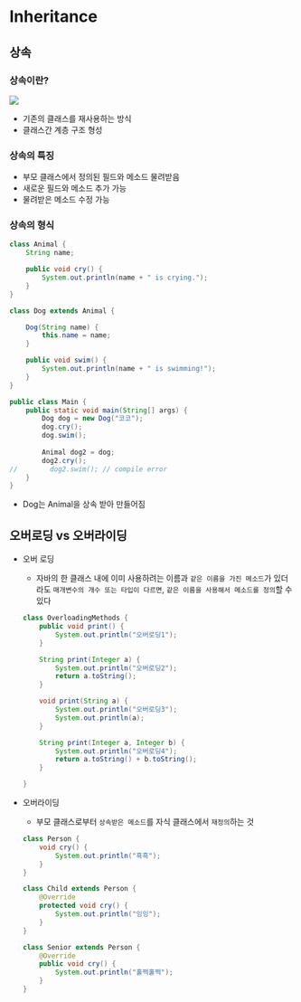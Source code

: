 # Inheritance
## 상속
### 상속이란?
![](https://www.notion.so/image/https%3A%2F%2Fs3-us-west-2.amazonaws.com%2Fsecure.notion-static.com%2F92eb6449-2423-4fb7-86f1-2234e36c717e%2FUntitled.png?table=block&id=895aa882-002a-4c49-8f9e-2199f47c9a9e&spaceId=83c75a39-3aba-4ba4-a792-7aefe4b07895&width=1490&userId=4edf0bd8-bcb2-4c86-86ec-9d2ed1bcd09e&cache=v2)
- 기존의 클래스를 재사용하는 방식
- 클래스간 계층 구조 형성

### 상속의 특징
- 부모 클래스에서 정의된 필드와 메소드 물려받음
- 새로운 필드와 메소드 추가 가능
- 물려받은 메소드 수정 가능

### 상속의 형식

```java
class Animal {
    String name;

    public void cry() {
        System.out.println(name + " is crying.");
    }
}

class Dog extends Animal {

    Dog(String name) {
        this.name = name;
    }

    public void swim() {
        System.out.println(name + " is swimming!");
    }
}

public class Main {
    public static void main(String[] args) {
        Dog dog = new Dog("코코");
        dog.cry();
        dog.swim();
        
        Animal dog2 = dog;
        dog2.cry();
//        dog2.swim(); // compile error
    }
}
```
- Dog는 Animal을 상속 받아 만들어짐

## 오버로딩 vs 오버라이딩
- 오버 로딩
    - 자바의 한 클래스 내에 이미 사용하려는 이름과 `같은 이름을 가진 메소드`가 있더라도 `매개변수의 개수 또는 타입이 다르면`, `같은 이름을 사용해서 메소드를 정의`할 수 있다
    ``` java
    class OverloadingMethods {
        public void print() {
            System.out.println("오버로딩1");
        }

        String print(Integer a) {
            System.out.println("오버로딩2");
            return a.toString();
        }

        void print(String a) {
            System.out.println("오버로딩3");
            System.out.println(a);
        }

        String print(Integer a, Integer b) {
            System.out.println("오버로딩4");
            return a.toString() + b.toString();
        }

    }
    ```

- 오버라이딩
    - 부모 클래스로부터 `상속받은 메소드`를 자식 클래스에서 `재정의`하는 것
    ```java
    class Person {
        void cry() {
            System.out.println("흑흑");
        }
    }

    class Child extends Person {
        @Override
        protected void cry() {
            System.out.println("잉잉");
        }
    }

    class Senior extends Person {
        @Override
        public void cry() {
            System.out.println("훌쩍훌쩍");
        }
    }
    ```